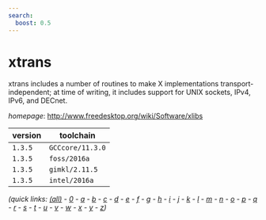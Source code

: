 ```yaml
---
search:
  boost: 0.5
---
```

# xtrans

xtrans includes a number of routines to make X implementations transport-independent;  at time of writing, it includes support for UNIX sockets, IPv4, IPv6, and DECnet.

*homepage*: <http://www.freedesktop.org/wiki/Software/xlibs>

version | toolchain
--------|----------
``1.3.5`` | ``GCCcore/11.3.0``
``1.3.5`` | ``foss/2016a``
``1.3.5`` | ``gimkl/2.11.5``
``1.3.5`` | ``intel/2016a``


*(quick links: [(all)](../index.md) - [0](../0/index.md) - [a](../a/index.md) - [b](../b/index.md) - [c](../c/index.md) - [d](../d/index.md) - [e](../e/index.md) - [f](../f/index.md) - [g](../g/index.md) - [h](../h/index.md) - [i](../i/index.md) - [j](../j/index.md) - [k](../k/index.md) - [l](../l/index.md) - [m](../m/index.md) - [n](../n/index.md) - [o](../o/index.md) - [p](../p/index.md) - [q](../q/index.md) - [r](../r/index.md) - [s](../s/index.md) - [t](../t/index.md) - [u](../u/index.md) - [v](../v/index.md) - [w](../w/index.md) - [x](../x/index.md) - [y](../y/index.md) - [z](../z/index.md))*

